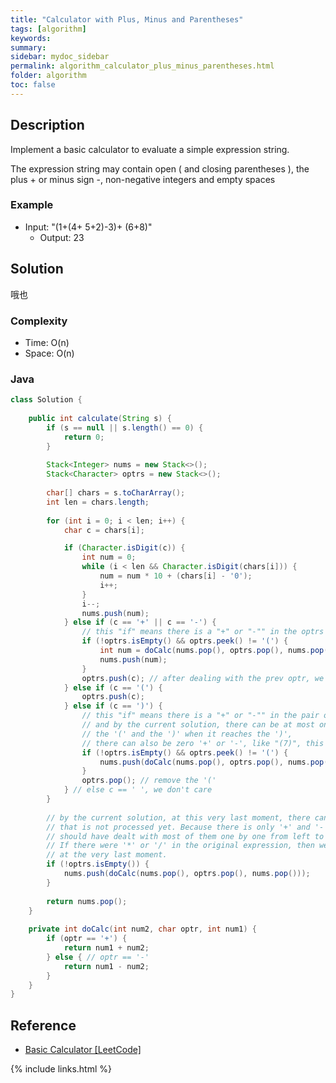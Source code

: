 ```yaml
---
title: "Calculator with Plus, Minus and Parentheses"
tags: [algorithm]
keywords:
summary:
sidebar: mydoc_sidebar
permalink: algorithm_calculator_plus_minus_parentheses.html
folder: algorithm
toc: false
---
```


## Description
Implement a basic calculator to evaluate a simple expression string.

The expression string may contain open ( and closing parentheses ), the plus + or minus sign -, non-negative integers and empty spaces 

### Example
* Input: "(1+(4+ 5+2)-3)+ (6+8)"
  * Output: 23

## Solution
哦也

### Complexity
* Time: O(n)
* Space: O(n)

### Java
```java
class Solution {
    
    public int calculate(String s) {
        if (s == null || s.length() == 0) {
            return 0;
        }
        
        Stack<Integer> nums = new Stack<>();
        Stack<Character> optrs = new Stack<>();
        
        char[] chars = s.toCharArray();
        int len = chars.length;
        
        for (int i = 0; i < len; i++) {
            char c = chars[i];

            if (Character.isDigit(c)) {
                int num = 0;
                while (i < len && Character.isDigit(chars[i])) {
                    num = num * 10 + (chars[i] - '0');
                    i++;
                }
                i--; 
                nums.push(num);
            } else if (c == '+' || c == '-') {
                // this "if" means there is a "+" or "-"" in the optrs stack, before the current optr namely c
                if (!optrs.isEmpty() && optrs.peek() != '(') { 
                    int num = doCalc(nums.pop(), optrs.pop(), nums.pop());
                    nums.push(num);
                }
                optrs.push(c); // after dealing with the prev optr, we push the current optr into the stack
            } else if (c == '(') {
                optrs.push(c);
            } else if (c == ')') {
                // this "if" means there is a "+" or "-"" in the pair of '(' and ')',
                // and by the current solution, there can be at most only one '+' or '-' left between 
                // the '(' and the ')' when it reaches the ')',
                // there can also be zero '+' or '-', like "(7)", this does look good but is a valid case!
                if (!optrs.isEmpty() && optrs.peek() != '(') {
                    nums.push(doCalc(nums.pop(), optrs.pop(), nums.pop()));
                }
                optrs.pop(); // remove the '('
            } // else c == ' ', we don't care
        }
        
        // by the current solution, at this very last moment, there can be at most one '+' or '-' left
        // that is not processed yet. Because there is only '+' and '-' in the original expression, and we 
        // should have dealt with most of them one by one from left to right.
        // If there were '*' or '/' in the original expression, then we might have more than one operators
        // at the very last moment.
        if (!optrs.isEmpty()) {
            nums.push(doCalc(nums.pop(), optrs.pop(), nums.pop()));
        }
        
        return nums.pop();
    }
    
    private int doCalc(int num2, char optr, int num1) {
        if (optr == '+') {
            return num1 + num2;
        } else { // optr == '-'
            return num1 - num2;
        }
    }
}
```

## Reference
* [Basic Calculator [LeetCode]](https://leetcode.com/problems/basic-calculator/description/)

{% include links.html %}
